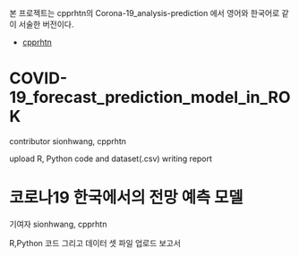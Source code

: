 본 프로젝트는 cpprhtn의 Corona-19_analysis-prediction 에서 영어와 한국어로 같이 서술한 버전이다.

- [cpprhtn](https://github.com/cpprhtn/Corona-19_analysis-prediction/)


# COVID-19_forecast_prediction_model_in_ROK
contributor sionhwang, cpprhtn

upload R, Python code and dataset(.csv)
writing report

# 코로나19 한국에서의 전망 예측 모델
기여자 sionhwang, cpprhtn

R,Python 코드 그리고 데이터 셋 파일 업로드
보고서 

